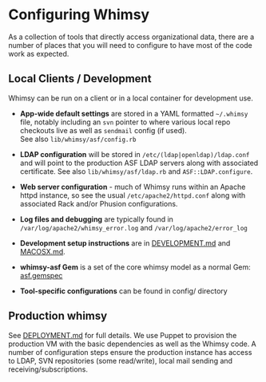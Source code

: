 # Configuring Whimsy

As a collection of tools that directly access organizational data, 
there are a number of places that you will need to configure to 
have most of the code work as expected.

## Local Clients / Development

Whimsy can be run on a client or in a local container for development use.

* **App-wide default settings** are stored in a YAML formatted 
  `~/.whimsy` file, notably including an `svn` pointer to where various 
  local repo checkouts live as well as `sendmail` config (if used).  
  See also `lib/whimsy/asf/config.rb`
  
* **LDAP configuration** will be stored in `/etc/(ldap|openldap)/ldap.conf`
  and will point to the production ASF LDAP servers along with associated 
  certificate.  See also `lib/whimsy/asf/ldap.rb` and `ASF::LDAP.configure`. 

* **Web server configuration** - much of Whimsy runs within an Apache 
  httpd instance, so see the usual `/etc/apache2/httpd.conf` along 
  with associated Rack and/or Phusion configurations.
  
* **Log files and debugging** are typically found in `/var/log/apache2/whimsy_error.log` 
  and `/var/log/apache2/error_log`
  
* **Development setup instructions** are in [DEVELOPMENT.md](DEVELOPMENT.md) and [MACOSX.md](DEVELOPMENT.md).

* **whimsy-asf Gem** is a set of the core whimsy model as a normal Gem: [asf.gemspec](asf.gemspec)
  
* **Tool-specific configurations** can be found in config/ directory  

## Production whimsy

See [DEPLOYMENT.md](DEPLOYMENT.md) for full details.  We use Puppet to 
provision the production VM with the basic dependencies as well as the 
Whimsy code.  A number of configuration steps ensure the production instance
has access to LDAP, SVN repositories (some read/write), local mail
sending and receiving/subscriptions.
